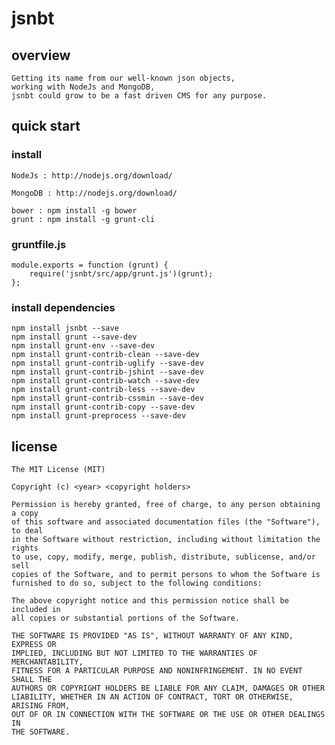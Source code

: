# jsnbt

## overview

	Getting its name from our well-known json objects, 
	working with NodeJs and MongoDB, 
	jsnbt could grow to be a fast driven CMS for any purpose.
	
## quick start

### install

	NodeJs : http://nodejs.org/download/

	MongoDB : http://nodejs.org/download/

	bower : npm install -g bower
	grunt : npm install -g grunt-cli

### gruntfile.js

	module.exports = function (grunt) {
		require('jsnbt/src/app/grunt.js')(grunt);
	};


### install dependencies

	npm install jsnbt --save
	npm install grunt --save-dev
	npm install grunt-env --save-dev
	npm install grunt-contrib-clean --save-dev
	npm install grunt-contrib-uglify --save-dev
	npm install grunt-contrib-jshint --save-dev
    npm install grunt-contrib-watch --save-dev
    npm install grunt-contrib-less --save-dev
	npm install grunt-contrib-cssmin --save-dev
	npm install grunt-contrib-copy --save-dev
    npm install grunt-preprocess --save-dev
    

## license

	The MIT License (MIT)

	Copyright (c) <year> <copyright holders>

	Permission is hereby granted, free of charge, to any person obtaining a copy
	of this software and associated documentation files (the "Software"), to deal
	in the Software without restriction, including without limitation the rights
	to use, copy, modify, merge, publish, distribute, sublicense, and/or sell
	copies of the Software, and to permit persons to whom the Software is
	furnished to do so, subject to the following conditions:

	The above copyright notice and this permission notice shall be included in
	all copies or substantial portions of the Software.

	THE SOFTWARE IS PROVIDED "AS IS", WITHOUT WARRANTY OF ANY KIND, EXPRESS OR
	IMPLIED, INCLUDING BUT NOT LIMITED TO THE WARRANTIES OF MERCHANTABILITY,
	FITNESS FOR A PARTICULAR PURPOSE AND NONINFRINGEMENT. IN NO EVENT SHALL THE
	AUTHORS OR COPYRIGHT HOLDERS BE LIABLE FOR ANY CLAIM, DAMAGES OR OTHER
	LIABILITY, WHETHER IN AN ACTION OF CONTRACT, TORT OR OTHERWISE, ARISING FROM,
	OUT OF OR IN CONNECTION WITH THE SOFTWARE OR THE USE OR OTHER DEALINGS IN
	THE SOFTWARE.
